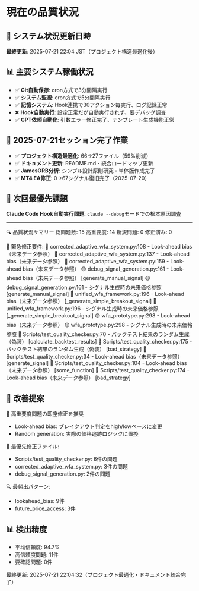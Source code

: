 # 現在の品質状況

## 🚨 システム状況更新日時
**最終更新**: 2025-07-21 22:04 JST（プロジェクト構造最適化後）

## 📊 主要システム稼働状況
- ✅ **Git自動保存**: cron方式で3分間隔実行
- ✅ **システム監視**: cron方式で5分間隔実行  
- ✅ **記憶システム**: Hook連携で30アクション毎実行、ログ記録正常
- ❌ **Hook自動実行**: 設定正常だが自動実行されず、要デバッグ調査
- ✅ **GPT依頼自動化**: 引数エラー修正完了、テンプレート生成機能正常

## 🔧 2025-07-21セッション完了作業
- ✅ **プロジェクト構造最適化**: 66→27ファイル（59%削減）
- ✅ **ドキュメント更新**: README.md・統合ロードマップ更新
- ✅ **JamesORB分析**: シンプル設計原則研究・単体版作成完了
- ✅ **MT4 EA修正**: 0→67シグナル復旧完了（2025-07-20）

## 🎯 次回最優先課題
**Claude Code Hook自動実行問題**: `claude --debug`モードでの根本原因調査

---

🔍 品質状況サマリー
   総問題数: 15
   高重要度: 14
   新規問題: 0
   修正済み: 0

🚨 緊急修正要件:
   🔴 corrected_adaptive_wfa_system.py:108 - Look-ahead bias（未来データ参照）
   🔴 corrected_adaptive_wfa_system.py:137 - Look-ahead bias（未来データ参照）
   🔴 corrected_adaptive_wfa_system.py:159 - Look-ahead bias（未来データ参照）
   🟡 debug_signal_generation.py:161 - Look-ahead bias（未来データ参照） [generate_manual_signal]
   🟡 debug_signal_generation.py:161 - シグナル生成時の未来価格参照 [generate_manual_signal]
   🔴 unified_wfa_framework.py:196 - Look-ahead bias（未来データ参照） [_generate_simple_breakout_signal]
   🔴 unified_wfa_framework.py:196 - シグナル生成時の未来価格参照 [_generate_simple_breakout_signal]
   🟡 wfa_prototype.py:298 - Look-ahead bias（未来データ参照）
   🟡 wfa_prototype.py:298 - シグナル生成時の未来価格参照
   🔴 Scripts/test_quality_checker.py:70 - バックテスト結果のランダム生成（偽装） [calculate_backtest_results]
   🔴 Scripts/test_quality_checker.py:175 - バックテスト結果のランダム生成（偽装） [bad_strategy]
   🔴 Scripts/test_quality_checker.py:34 - Look-ahead bias（未来データ参照） [generate_signal]
   🔴 Scripts/test_quality_checker.py:104 - Look-ahead bias（未来データ参照） [some_function]
   🔴 Scripts/test_quality_checker.py:174 - Look-ahead bias（未来データ参照） [bad_strategy]

## 🎯 改善提案
🚨 高重要度問題の即座修正を推奨
   - Look-ahead bias: ブレイクアウト判定をhigh/lowベースに変更
   - Random generation: 実際の価格追跡ロジックに置換

📁 最優先修正ファイル:
   - Scripts/test_quality_checker.py: 6件の問題
   - corrected_adaptive_wfa_system.py: 3件の問題
   - debug_signal_generation.py: 2件の問題

🔍 最頻出パターン:
   - lookahead_bias: 9件
   - future_price_access: 3件

## 📊 検出精度
- 平均信頼度: 94.7%
- 高信頼度問題: 11件
- 要確認問題: 0件

最終更新: 2025-07-21 22:04:32（プロジェクト最適化・ドキュメント統合完了）
